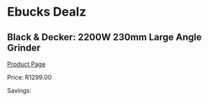 
# Ebucks Dealz
## Black & Decker: 2200W 230mm Large Angle Grinder
[Product Page](https://www.ebucks.com/web/shop/productSelected.do?prodId=570890511&catId=336131693)

Price: R1299.00

Savings: 


	